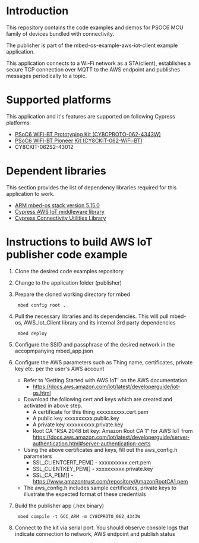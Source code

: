 # Introduction

This repository contains the code examples and demos for PSOC6 MCU family of devices bundled with connectivity.

The publisher is part of the mbed-os-example-aws-iot-client example application.

This application connects to a Wi-Fi network as a STA(client), establishes a secure TCP connection over MQTT to the AWS endpoint and publishes messages periodically to a topic.

# Supported platforms

This application and it's features are supported on following Cypress platforms:
* [PSoC6 WiFi-BT Prototyping Kit (CY8CPROTO-062-4343W)](https://www.cypress.com/documentation/development-kitsboards/psoc-6-wi-fi-bt-prototyping-kit-cy8cproto-062-4343w)
* [PSoC6 WiFi-BT Pioneer Kit (CY8CKIT-062-WiFi-BT)](https://www.cypress.com/documentation/development-kitsboards/psoc-6-wifi-bt-pioneer-kit-cy8ckit-062-wifi-bt)
* CY8CKIT-062S2-43012

# Dependent libraries

This section provides the list of dependency libraries required for this application to work.
* [ARM mbed-os stack version 5.15.0](https://os.mbed.com/mbed-os/releases)
* [Cypress AWS IoT middleware library](https://github.com/cypresssemiconductorco/aws-iot)
* [Cypress Connectivity Utilities Library](https://github.com/cypresssemiconductorco/connectivity-utilities)

# Instructions to build AWS IoT publisher code example

1. Clone the desired code examples repository 
 
2. Change to the application folder (publisher)

3. Prepare the cloned working directory for mbed
        
        mbed config root .

4. Pull the necessary libraries and its dependencies.
This will pull mbed-os, AWS_Iot_Client library and its internal 3rd party dependencies

        mbed deploy

5. Configure the SSID and passphrase of the desired network in the accopmpanying mbed_app.json

6. Configure the AWS parameters such as Thing name, certificates, private key etc. per the user's AWS account
	- Refer to 'Getting Started with AWS IoT' on the AWS documentation
	    - https://docs.aws.amazon.com/iot/latest/developerguide/iot-gs.html
	- Download the following cert and keys which are created and activated in above step.
        - A certificate for this thing	xxxxxxxxxx.cert.pem
        - A public key	xxxxxxxxxx.public.key
        - A private key xxxxxxxxxx.private.key
        - Root CA "RSA 2048 bit key: Amazon Root CA 1" for AWS IoT from https://docs.aws.amazon.com/iot/latest/developerguide/server-authentication.html#server-authentication-certs
	- Using the above certificates and keys, fill out the aws_config.h parameters
        - SSL_CLIENTCERT_PEM[] - xxxxxxxxxx.cert.pem
        - SSL_CLIENTKEY_PEM[]  - xxxxxxxxxx.private.key
        - SSL_CA_PEM[]         - https://www.amazontrust.com/repository/AmazonRootCA1.pem
    - The aws_config.h includes sample certificates, private keys to illustrate the expected format of these credentials

7. Build the publisher app (.hex binary)

        mbed compile -t GCC_ARM -m CY8CPROTO_062_4343W  

8. Connect to the kit via serial port. You should observe console logs that indicate connection to network, AWS endpoint and publish status

